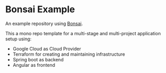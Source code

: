 # Bonsai Example

An example repository using [Bonsai](https://github.com/tinyKnightOfCoding/bonsai).

This a mono repo template for a multi-stage and multi-project application setup using:
 * Google Cloud as Cloud Provider
 * Terraform for creating and maintaining infrastructure
 * Spring boot as backend
 * Angular as frontend
